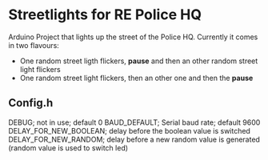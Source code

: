 # Streetlights for RE Police HQ

Arduino Project that lights up the street of the Police HQ.
Currently it comes in two flavours:
* One random street ligth flickers, **pause** and then an other random street light flickers
* One random street light flickers, then an other one and then the **pause**


## Config.h

DEBUG; not in use; default 0
BAUD_DEFAULT; Serial baud rate; default 9600
DELAY_FOR_NEW_BOOLEAN; delay before the boolean value is switched
DELAY_FOR_NEW_RANDOM; delay before a new random value is generated (random value is used to switch led)
